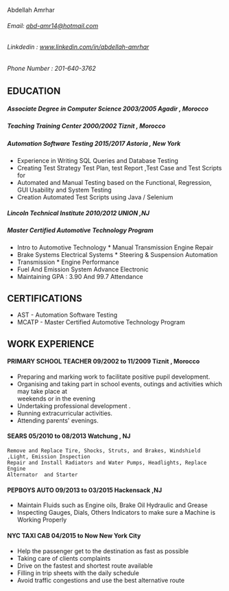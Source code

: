  Abdellah Amrhar
 ###### Email: abd-amr14@hotmail.com
 ###### Linkdedin :  www.linkedin.com/in/abdellah-amrhar
 ###### Phone Number : 201-640-3762
 
## EDUCATION 

##### Associate Degree  in Computer Science                        2003/2005                       Agadir , Morocco
##### Teaching Training Center                                     2000/2002                       Tiznit , Morocco
##### Automation Software Testing                                  2015/2017                        Astoria , New York
 *  Experience in Writing SQL Queries and Database Testing
 *  Creating Test Strategy  Test Plan, test Report ,Test Case and Test Scripts for 
 *  Automated and  Manual Testing based on the Functional, Regression, GUI Usability and System Testing           
 *  Creation Automated Test Scripts using Java / Selenium
##### Lincoln Technical Institute        2010/2012        UNION ,NJ 
##### Master Certified Automotive Technology Program 
 *  Intro to Automotive Technology               *  Manual Transmission Engine Repair                                       
 *  Brake Systems Electrical Systems             *  Steering & Suspension Automation 
 *  Transmission                                 *  Engine Performance 
 *  Fuel And Emission System Advance Electronic 
 *  Maintaining GPA : 3.90 And 99.7 Attendance
## CERTIFICATIONS
 *  AST - Automation Software Testing 
 *  MCATP - Master Certified Automotive Technology Program
## WORK EXPERIENCE
#### PRIMARY SCHOOL TEACHER                09/2002 to 11/2009                     Tiznit , Morocco 
 *  Preparing and marking work to facilitate positive pupil development. 
 *  Organising and taking part in school events, outings and activities which may take place at                
    weekends or in the evening
 *  Undertaking professional development . 
 *  Running extracurricular activities.
 *  Attending parents' evenings.
#### SEARS                                  05/2010 to  08/2013                       Watchung , NJ
    Remove and Replace Tire, Shocks, Struts, and Brakes, Windshield ,Light, Emission Inspection
    Repair and Install Radiators and Water Pumps, Headlights, Replace Engine   
    Alternator  and Starter 
#### PEPBOYS AUTO                           09/2013  to 03/2015                           Hackensack ,NJ
 *  Maintain Fluids such as Engine oils, Brake Oil Hydraulic and Grease
 *  Inspecting Gauges, Dials, Others Indicators to make sure a Machine is 
    Working Properly
#### NYC TAXI CAB              04/2015  to  Now                         New York City
 *  Help the passenger get to the destination as fast as possible
 *  Taking care of clients complaints
 *  Drive on the fastest and shortest route available
 *  Filling in trip sheets with the daily schedule
 *  Avoid traffic congestions and use the best alternative route
